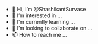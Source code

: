 - 👋 Hi, I’m @ShashikantSurvase
- 👀 I’m interested in ...
- 🌱 I’m currently learning ...
- 💞️ I’m looking to collaborate on ...
- 📫 How to reach me ...

<!---
ShashikantSurvase/ShashikantSurvase is a ✨ special ✨ repository because its `README.md` (this file) appears on your GitHub profile.
You can click the Preview link to take a look at your changes.
--->
